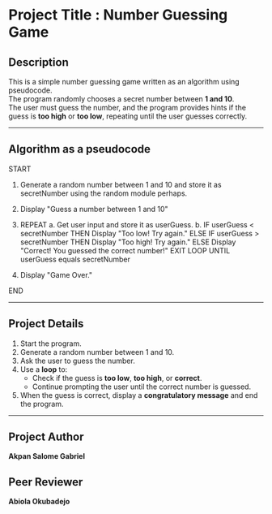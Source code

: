 # **Project Title** :  Number Guessing Game

##  **Description**
This is a simple number guessing game written as an algorithm using pseudocode.  
The program randomly chooses a secret number between **1 and 10**.  
The user must guess the number, and the program provides hints if the guess is **too high** or **too low**, repeating until the user guesses correctly.

---

## **Algorithm as a pseudocode**

START

1. Generate a random number between 1 and 10 and store it as secretNumber using the random module perhaps.

2. Display "Guess a number between 1 and 10"

3. REPEAT
      a. Get user input and store it as userGuess.
      b. IF userGuess < secretNumber THEN
             Display "Too low! Try again."
         ELSE IF userGuess > secretNumber THEN
             Display "Too high! Try again."
         ELSE
             Display "Correct! You guessed the correct number!"
             EXIT LOOP
   UNTIL userGuess equals secretNumber

4. Display "Game Over."

END

---

##  **Project Details**
1. Start the program.
2. Generate a random number between 1 and 10.
3. Ask the user to guess the number.
4. Use a **loop** to:
   - Check if the guess is **too low**, **too high**, or **correct**.
   - Continue prompting the user until the correct number is guessed.
5. When the guess is correct, display a **congratulatory message** and end the program.

---
## Project Author
**Akpan Salome Gabriel**

## Peer Reviewer
**Abiola Okubadejo**




